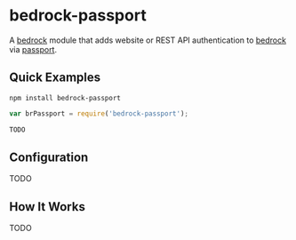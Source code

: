 # bedrock-passport

A [bedrock][] module that adds website or REST API authentication to
[bedrock][] via [passport][].

## Quick Examples

```
npm install bedrock-passport
```

```js
var brPassport = require('bedrock-passport');

TODO
```

## Configuration

TODO

## How It Works

TODO

[bedrock]: https://github.com/digitalbazaar/bedrock
[passport]: https://github.com/jaredhanson/passport
